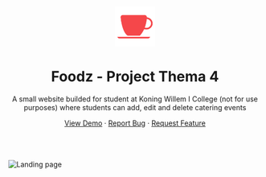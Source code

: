 <div align="center">
    <a>
        <img src="src/images/favicon.png" alt="Logo" width="80" height="80" />
    </a>
    <h1>Foodz - Project Thema 4</h1>
    <p>A small website builded for student at Koning Willem I College (not for use purposes) where students can add, edit and delete catering events</p>
    <a href="https://markiesch.github.io/ProjectThema4/">View Demo</a>
    ·
    <a href="https://github.com/Markiesch/ProjectThema4/issues">Report Bug</a>
    ·
    <a href="https://github.com/Markiesch/ProjectThema4/issues">Request Feature</a>
</div>
<br />
<br />
<br />

![Landing page](https://raw.githubusercontent.com/Markiesch/portfolio/master/images/projects/foodz/index.png "Landing Page")
